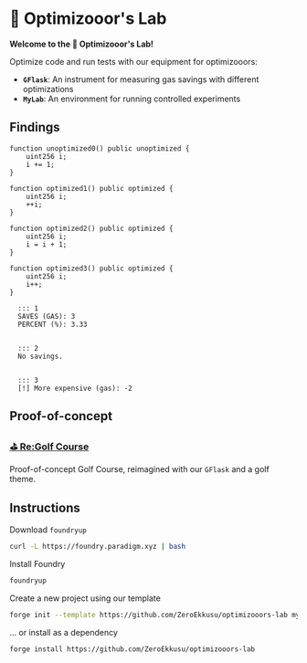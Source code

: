 # 🧪 Optimizooor's Lab

**Welcome to the 🧪 Optimizooor's Lab!**

Optimize code and run tests with our equipment for optimizooors:
- **`GFlask`**: An instrument for measuring gas savings with different optimizations
- **`MyLab`**: An environment for running controlled experiments

## Findings

```solidity
function unoptimized0() public unoptimized {
    uint256 i;
    i += 1;
}

function optimized1() public optimized {
    uint256 i;
    ++i;
}

function optimized2() public optimized {
    uint256 i;
    i = i + 1;
}

function optimized3() public optimized {
    uint256 i;
    i++;
}
```
```text
  ::: 1
  SAVES (GAS): 3
  PERCENT (%): 3.33
  

  ::: 2
  No savings.
  

  ::: 3
  [!] More expensive (gas): -2
```

## Proof-of-concept

### [**⛳ Re:Golf Course**](https://github.com/ZeroEkkusu/re-golf-course)

Proof-of-concept Golf Course, reimagined with our `GFlask` and a golf theme.

## Instructions

Download `foundryup`

```bash
curl -L https://foundry.paradigm.xyz | bash
```

Install Foundry

```bash
foundryup
```

Create a new project using our template

```bash
forge init --template https://github.com/ZeroEkkusu/optimizooors-lab my_lab
```

... or install as a dependency

```bash
forge install https://github.com/ZeroEkkusu/optimizooors-lab
```